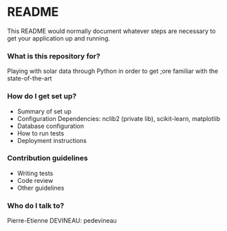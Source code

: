 # README #

This README would normally document whatever steps are necessary to get your application up and running.

### What is this repository for? ###

Playing with solar data through Python in order to get ;ore familiar with the state-of-the-art

### How do I get set up? ###

* Summary of set up
* Configuration
Dependencies: nclib2 (private lib), scikit-learn, matplotlib
* Database configuration
* How to run tests
* Deployment instructions

### Contribution guidelines ###

* Writing tests
* Code review
* Other guidelines

### Who do I talk to? ###

Pierre-Etienne DEVINEAU: pedevineau